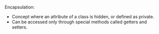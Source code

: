 Encapsulation:

- Concept where an attribute of a class is hidden, or defined as private.
- Can be accessed only through special methods called getters and setters.